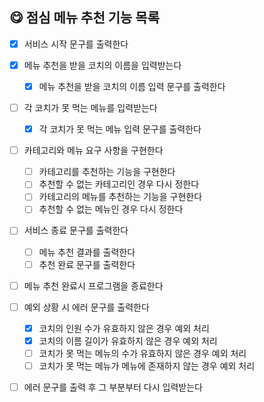 ## 😋 점심 메뉴 추천 기능 목록

- [x] 서비스 시작 문구를 출력한다

- [x] 메뉴 추천을 받을 코치의 이름을 입력받는다

  - [x] 메뉴 추천을 받을 코치의 이름 입력 문구를 출력한다

- [ ] 각 코치가 못 먹는 메뉴를 입력받는다

  - [x] 각 코치가 못 먹는 메뉴 입력 문구를 출력한다

- [ ] 카테고리와 메뉴 요구 사항을 구현한다

  - [ ] 카테고리를 추천하는 기능을 구현한다
  - [ ] 추천할 수 없는 카테고리인 경우 다시 정한다
  - [ ] 카테고리의 메뉴를 추천하는 기능을 구현한다
  - [ ] 추천할 수 없는 메뉴인 경우 다시 정한다

- [ ] 서비스 종료 문구를 출력한다

  - [ ] 메뉴 추천 결과를 출력한다
  - [ ] 추천 완료 문구를 출력한다

- [ ] 메뉴 추천 완료시 프로그램을 종료한다

- [ ] 예외 상황 시 에러 문구를 출력한다

  - [x] 코치의 인원 수가 유효하지 않은 경우 예외 처리
  - [x] 코치의 이름 길이가 유효하지 않은 경우 예외 처리
  - [ ] 코치가 못 먹는 메뉴의 수가 유효하지 않은 경우 예외 처리
  - [ ] 코치가 못 먹는 메뉴가 메뉴에 존재하지 않는 경우 예외 처리

- [ ] 에러 문구를 출력 후 그 부분부터 다시 입력받는다
